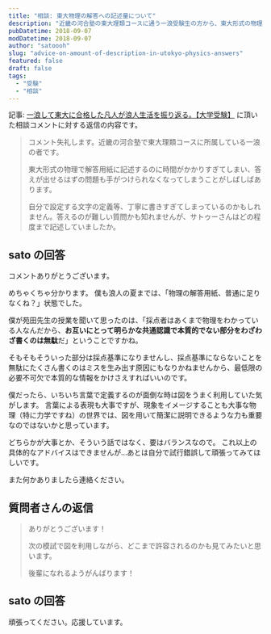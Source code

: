 ```yaml
---
title: "相談: 東大物理の解答への記述量について"
description: "近畿の河合塾の東大理類コースに通う一浪受験生の方から、東大形式の物理の解答で記述に時間がかかってしまう悩みについて相談をいただきました。"
pubDatetime: 2018-09-07
modDatetime: 2018-09-07
author: "satoooh"
slug: "advice-on-amount-of-description-in-utokyo-physics-answers"
featured: false
draft: false
tags:
  - "受験"
  - "相談"
---
```


記事: [一浪して東大に合格した凡人が浪人生活を振り返る。【大学受験】](/posts/journey-to-utokyo) に頂いた相談コメントに対する返信の内容です。

> コメント失礼します。近畿の河合塾で東大理類コースに所属している一浪の者です。
>
> 東大形式の物理で解答用紙に記述するのに時間がかかりすぎてしまい、答えが出せるはずの問題も手がつけられなくなってしまうことがしばしばあります。
>
> 自分で設定する文字の定義等、丁寧に書きすぎてしまっているのかもしれません。答えるのが難しい質問かも知れませんが、サトゥーさんはどの程度まで記述していましたか。

## sato の回答

コメントありがとうございます。

めちゃくちゃ分かります。
僕も浪人の夏までは、「物理の解答用紙、普通に足りなくね？」状態でした。

僕が苑田先生の授業を聞いて思ったのは、「採点者はあくまで物理をわかっている人なんだから、**お互いにとって明らかな共通認識で本質的でない部分をわざわざ書くのは無駄**だ」ということですかね。

そもそもそういった部分は採点基準になりませんし、採点基準にならないことを無駄にたくさん書くのはミスを生み出す原因にもなりかねませんから、最低限の必要不可欠で本質的な情報をかけさえすればいいのです。

僕だったら、いちいち言葉で定義するのが面倒な時は図をうまく利用していた気がします。
言葉による表現も大事ですが、現象をイメージすることも大事な物理（特に力学ですね）の世界では、図を用いて簡潔に説明できるような力も重要なのではないかと思っています。

どちらかが大事とか、そういう話ではなく、要はバランスなので。
これ以上の具体的なアドバイスはできませんが...あとは自分で試行錯誤して頑張ってみてほしいです。

また何かありましたら連絡ください。

## 質問者さんの返信

> ありがとうございます！
>
> 次の模試で図を利用しながら、どこまで許容されるのかも見てみたいと思います。
>
> 後輩になれるようがんばります！

## sato の回答

頑張ってください。応援しています。
